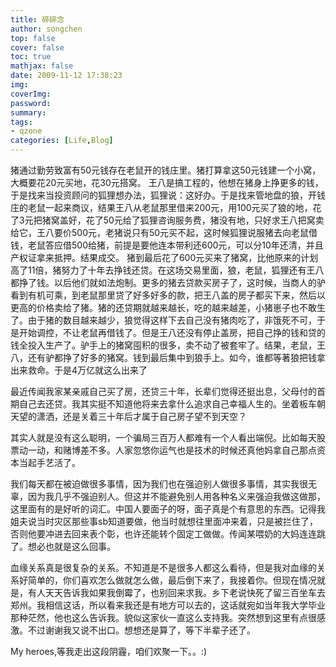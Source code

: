 ```yaml
---
title: 碎碎念
author: songchen
top: false
cover: false
toc: true
mathjax: false
date: 2009-11-12 17:38:23
img:
coverImg:
password:
summary:
tags:
- qzone
categories: [Life,Blog]
---
```


猪通过勤劳致富有50元钱存在老鼠开的钱庄里。猪打算拿这50元钱建一个小窝，大概要花20元买地，花30元搭窝。
王八是搞工程的，他想在猪身上挣更多的钱，于是找来当投资顾问的狐狸想办法，狐狸说：这好办。于是找来管地盘的狼，开钱庄的老鼠一起来商议，结果王八从老鼠那里借来200元，用100元买了狼的地，花了3元把猪窝盖好，花了50元给了狐狸咨询服务费，猪没有地，只好求王八把窝卖给它，王八要价500元，老猪说只有50元买不起，这时候狐狸说服猪去向老鼠借钱，老鼠答应借500给猪，前提是要他连本带利还600元，可以分10年还清，并且产权证拿来抵押。结果成交。
猪到最后花了600元买来了猪窝，比他原来的计划高了11倍，猪努力了十年去挣钱还贷。在这场交易里面，狼，老鼠，狐狸还有王八都挣了钱。以后他们就如法炮制。更多的猪去贷款买房子了，这时候，当商人的驴看到有机可乘，到老鼠那里贷了好多好多的款，把王八盖的房子都买下来，然后以更高的价格卖给了猪。猪的还贷期就越来越长，吃的越来越差，小猪崽子也不敢生了。由于猪的数目越来越少，狼觉得这样下去自己没有猪肉吃了，非饿死不可，于是开始调控，不让老鼠再借钱了。但是王八还没有停止盖房，把自己挣的钱和贷的钱全投入生产了。驴手上的猪窝囤积的很多，卖不动了被套牢了。结果，老鼠，王八，还有驴都挣了好多的猪窝。钱到最后集中到狼手上。如今，谁都等著狼把钱拿出来救命。于是4万亿就这么出来了

 最近传闻我家某亲戚自己买了房，还贷三十年，长辈们觉得还挺出息，父母付的首期自己去还贷。我其实挺不知道他将来去拿什么追求自己幸福人生的。坐着板车朝天望的潇洒，还是关着三十年后才属于自己房子望不到天空？

 其实人就是没有这么聪明，一个骗局三百万人都难有一个人看出端倪。比如每天股票动一动，和赌博差不多。人家忽悠你运气也是技术的时候还真他妈拿自己那点资本当起手艺活了。

 我们每天都在被迫做很多事情，因为我们也在强迫别人做很多事情，其实我很无辜，因为我几乎不强迫别人。但这并不能避免别人用各种名义来强迫我做这做那，这里面有的是好听的词汇。中国人要面子的呀，面子真是个有意思的东西。记得我姐夫说当时灾区那些事sb知道要做，他当时就想往里面冲来着，只是被拦住了，否则他要冲进去回来表个彰，也许还能转个固定工做做。传闻某喂奶的大妈连连跳了。想必也就是这么回事。

 血缘关系真是很复杂的关系。不知道是不是很多人都这么看待，但是我对血缘的关系好简单的，你们喜欢怎么做就怎么做，最后倒下来了，我接着你。但现在情况就是，有人天天告诉我如果我倒霉了，也别回来求我。乡下老说快死了留三百坐车去郑州。我相信这话，所以看来我还是有地方可以去的，这话就宛如当年我大学毕业那种茫然，他也这么告诉我。貌似这家伙一直这么支持我。突然想到这里有点很感激。不过谢谢我又说不出口。想想还是算了，等下半辈子还了。

 My heroes,等我走出这段阴霾，咱们欢聚一下。。:)